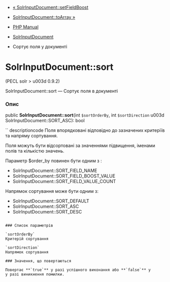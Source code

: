 - [«
SolrInputDocument::setFieldBoost](solrinputdocument.setfieldboost.md)
- [SolrInputDocument::toArray »](solrinputdocument.toarray.md)

- [PHP Manual](index.md)
- [SolrInputDocument](class.solrinputdocument.md)
- Сортує поля у документі

# SolrInputDocument::sort

(PECL solr \> u003d 0.9.2)

SolrInputDocument::sort — Сортує поля в документі

### Опис

public **SolrInputDocument::sort**(int `$sortOrderBy`, int
`$sortDirection` u003d SolrInputDocument::SORT_ASC): bool

`` descriptioncode
Поля впорядковані відповідно до зазначених критеріїв та напряму сортування.

Поля можуть бути відсортовані за значеннями підвищення, іменами полів та кількістю значень.

Параметр $order_by повинен бути одним з :

* SolrInputDocument::SORT_FIELD_NAME
* SolrInputDocument::SORT_FIELD_BOOST_VALUE
* SolrInputDocument::SORT_FIELD_VALUE_COUNT

Напрямок сортування може бути одним з:

* SolrInputDocument::SORT_DEFAULT
* SolrInputDocument::SORT_ASC
* SolrInputDocument::SORT_DESC
````

### Список параметрів

`sortOrderBy`
Критерій сортування

`sortDirection`
Напрямок сортування

### Значення, що повертаються

Повертає **`true`** у разі успішного виконання або **`false`** у
у разі виникнення помилки.
